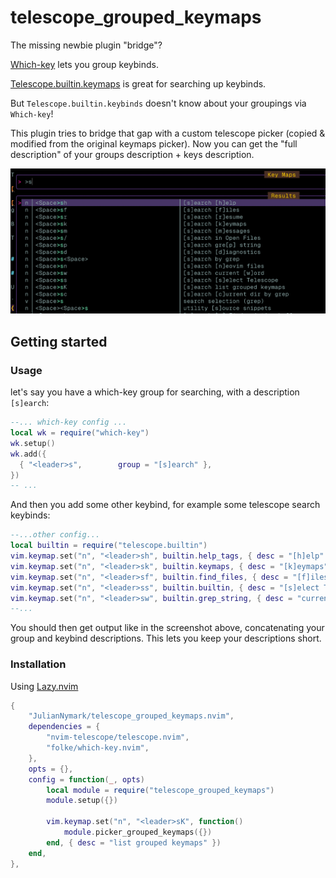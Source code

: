 # telescope_grouped_keymaps

The missing newbie plugin "bridge"?

[Which-key](https://github.com/folke/which-key.nvim) lets you group keybinds.

[Telescope.builtin.keymaps](https://github.com/nvim-telescope/telescope.nvim/blob/b4da76be54691e854d3e0e02c36b0245f945c2c7/lua/telescope/builtin/init.lua#L386) is great for searching up keybinds.

But `Telescope.builtin.keybinds` doesn't know about your groupings via `Which-key`!

This plugin tries to bridge that gap with a custom telescope picker (copied & modified from the original keymaps picker). Now you can get the "full description" of your groups description + keys description.

![screenshot](./README/screenshot.png)

## Getting started

### Usage

let's say you have a which-key group for searching, with a description `[s]earch`:

```lua
--... which-key config ...
local wk = require("which-key")
wk.setup()
wk.add({
  { "<leader>s",        group = "[s]earch" },
})
-- ...
```

And then you add some other keybind, for example some telescope search keybinds:

```lua
--...other config...
local builtin = require("telescope.builtin")
vim.keymap.set("n", "<leader>sh", builtin.help_tags, { desc = "[h]elp" })
vim.keymap.set("n", "<leader>sk", builtin.keymaps, { desc = "[k]eymaps" })
vim.keymap.set("n", "<leader>sf", builtin.find_files, { desc = "[f]iles" })
vim.keymap.set("n", "<leader>ss", builtin.builtin, { desc = "[s]elect Telescope" })
vim.keymap.set("n", "<leader>sw", builtin.grep_string, { desc = "current [w]ord" })
--...
```

You should then get output like in the screenshot above, concatenating your group and keybind descriptions. This lets you keep your descriptions short.

### Installation

Using [Lazy.nvim](https://github.com/folke/lazy.nvim)

```lua
{
	"JulianNymark/telescope_grouped_keymaps.nvim",
	dependencies = {
		"nvim-telescope/telescope.nvim",
		"folke/which-key.nvim",
	},
	opts = {},
	config = function(_, opts)
		local module = require("telescope_grouped_keymaps")
		module.setup({})

		vim.keymap.set("n", "<leader>sK", function()
			module.picker_grouped_keymaps({})
		end, { desc = "list grouped keymaps" })
	end,
},
```
